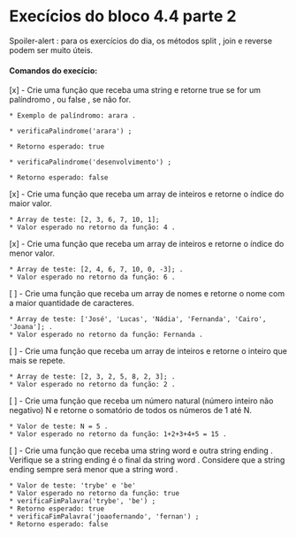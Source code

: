 # Execícios do bloco 4.4 parte 2

Spoiler-alert : para os exercícios do dia, os métodos split , join e reverse podem ser muito úteis.

#### Comandos do execício:

  [x] - Crie uma função que receba uma string e retorne true se for um palíndromo , ou false , se não 
  for.
  ```
  * Exemplo de palíndromo: arara .

  * verificaPalindrome('arara') ;

  * Retorno esperado: true

  * verificaPalindrome('desenvolvimento') ;

  * Retorno esperado: false
  ```
    
  [x] - Crie uma função que receba um array de inteiros e retorne o índice do maior valor.
  ```
  * Array de teste: [2, 3, 6, 7, 10, 1]; 
  * Valor esperado no retorno da função: 4 .
  ```

  [x] - Crie uma função que receba um array de inteiros e retorne o índice do menor valor.
  ```
  * Array de teste: [2, 4, 6, 7, 10, 0, -3]; .
  * Valor esperado no retorno da função: 6 .
  ```

  [ ] - Crie uma função que receba um array de nomes e retorne o nome com a maior quantidade de 
  caracteres.
  ```
  * Array de teste: ['José', 'Lucas', 'Nádia', 'Fernanda', 'Cairo', 'Joana']; .
  * Valor esperado no retorno da função: Fernanda .
  ```

  [ ] - Crie uma função que receba um array de inteiros e retorne o inteiro que mais se repete.
  ```
  * Array de teste: [2, 3, 2, 5, 8, 2, 3]; .
  * Valor esperado no retorno da função: 2 .
  ```

  [ ] - Crie uma função que receba um número natural (número inteiro não negativo) N e retorne o 
  somatório de todos os números de 1 até N.
  ```
  * Valor de teste: N = 5 .
  * Valor esperado no retorno da função: 1+2+3+4+5 = 15 .
  ```

  [ ] - Crie uma função que receba uma string word e outra string ending . Verifique se a string 
  ending é o final da string word . Considere que a string ending sempre será menor que a string word .
  ```
  * Valor de teste: 'trybe' e 'be'
  * Valor esperado no retorno da função: true
  * verificaFimPalavra('trybe', 'be') ;
  * Retorno esperado: true
  * verificaFimPalavra('joaofernando', 'fernan') ;
  * Retorno esperado: false
  ```
